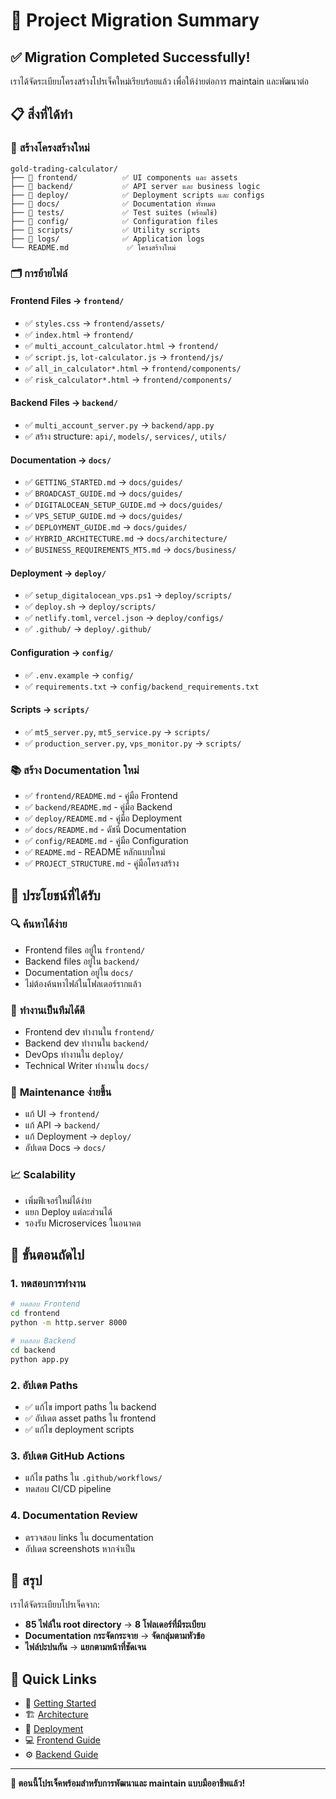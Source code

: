 # 🔄 Project Migration Summary

## ✅ Migration Completed Successfully!

เราได้จัดระเบียบโครงสร้างโปรเจ็คใหม่เรียบร้อยแล้ว เพื่อให้ง่ายต่อการ maintain และพัฒนาต่อ

## 📋 สิ่งที่ได้ทำ

### 📁 **สร้างโครงสร้างใหม่**
```
gold-trading-calculator/
├── 📁 frontend/          ✅ UI components และ assets
├── 📁 backend/           ✅ API server และ business logic  
├── 📁 deploy/            ✅ Deployment scripts และ configs
├── 📁 docs/              ✅ Documentation ทั้งหมด
├── 📁 tests/             ✅ Test suites (พร้อมใช้)
├── 📁 config/            ✅ Configuration files
├── 📁 scripts/           ✅ Utility scripts
├── 📁 logs/              ✅ Application logs
└── README.md             ✅ โครงสร้างใหม่
```

### 🗂️ **การย้ายไฟล์**

#### Frontend Files → `frontend/`
- ✅ `styles.css` → `frontend/assets/`
- ✅ `index.html` → `frontend/`
- ✅ `multi_account_calculator.html` → `frontend/`
- ✅ `script.js`, `lot-calculator.js` → `frontend/js/`
- ✅ `all_in_calculator*.html` → `frontend/components/`
- ✅ `risk_calculator*.html` → `frontend/components/`

#### Backend Files → `backend/`
- ✅ `multi_account_server.py` → `backend/app.py`
- ✅ สร้าง structure: `api/`, `models/`, `services/`, `utils/`

#### Documentation → `docs/`
- ✅ `GETTING_STARTED.md` → `docs/guides/`
- ✅ `BROADCAST_GUIDE.md` → `docs/guides/`
- ✅ `DIGITALOCEAN_SETUP_GUIDE.md` → `docs/guides/`
- ✅ `VPS_SETUP_GUIDE.md` → `docs/guides/`
- ✅ `DEPLOYMENT_GUIDE.md` → `docs/guides/`
- ✅ `HYBRID_ARCHITECTURE.md` → `docs/architecture/`
- ✅ `BUSINESS_REQUIREMENTS_MT5.md` → `docs/business/`

#### Deployment → `deploy/`
- ✅ `setup_digitalocean_vps.ps1` → `deploy/scripts/`
- ✅ `deploy.sh` → `deploy/scripts/`
- ✅ `netlify.toml`, `vercel.json` → `deploy/configs/`
- ✅ `.github/` → `deploy/.github/`

#### Configuration → `config/`
- ✅ `.env.example` → `config/`
- ✅ `requirements.txt` → `config/backend_requirements.txt`

#### Scripts → `scripts/`
- ✅ `mt5_server.py`, `mt5_service.py` → `scripts/`
- ✅ `production_server.py`, `vps_monitor.py` → `scripts/`

### 📚 **สร้าง Documentation ใหม่**
- ✅ `frontend/README.md` - คู่มือ Frontend
- ✅ `backend/README.md` - คู่มือ Backend
- ✅ `deploy/README.md` - คู่มือ Deployment
- ✅ `docs/README.md` - ดัชนี Documentation
- ✅ `config/README.md` - คู่มือ Configuration
- ✅ `README.md` - README หลักแบบใหม่
- ✅ `PROJECT_STRUCTURE.md` - คู่มือโครงสร้าง

## 🎯 ประโยชน์ที่ได้รับ

### 🔍 **ค้นหาได้ง่าย**
- Frontend files อยู่ใน `frontend/`
- Backend files อยู่ใน `backend/`
- Documentation อยู่ใน `docs/`
- ไม่ต้องค้นหาไฟล์ในโฟลเดอร์รากแล้ว

### 👥 **ทำงานเป็นทีมได้ดี**
- Frontend dev ทำงานใน `frontend/`
- Backend dev ทำงานใน `backend/`
- DevOps ทำงานใน `deploy/`
- Technical Writer ทำงานใน `docs/`

### 🔧 **Maintenance ง่ายขึ้น**
- แก้ UI → `frontend/`
- แก้ API → `backend/`
- แก้ Deployment → `deploy/`
- อัปเดต Docs → `docs/`

### 📈 **Scalability**
- เพิ่มฟีเจอร์ใหม่ได้ง่าย
- แยก Deploy แต่ละส่วนได้
- รองรับ Microservices ในอนาคต

## 🚀 ขั้นตอนถัดไป

### 1. **ทดสอบการทำงาน**
```bash
# ทดสอบ Frontend
cd frontend
python -m http.server 8000

# ทดสอบ Backend
cd backend  
python app.py
```

### 2. **อัปเดต Paths**
- ✅ แก้ไข import paths ใน backend
- ✅ อัปเดต asset paths ใน frontend
- ✅ แก้ไข deployment scripts

### 3. **อัปเดต GitHub Actions**
- แก้ไข paths ใน `.github/workflows/`
- ทดสอบ CI/CD pipeline

### 4. **Documentation Review**
- ตรวจสอบ links ใน documentation
- อัปเดต screenshots หากจำเป็น

## 🎉 สรุป

เราได้จัดระเบียบโปรเจ็คจาก:
- **85 ไฟล์ใน root directory** → **8 โฟลเดอร์ที่มีระเบียบ**
- **Documentation กระจัดกระจาย** → **จัดกลุ่มตามหัวข้อ**
- **ไฟล์ปะปนกัน** → **แยกตามหน้าที่ชัดเจน**

## 🔗 Quick Links

- 📖 [Getting Started](docs/guides/getting-started.md)
- 🏗️ [Architecture](docs/architecture/)
- 🚀 [Deployment](deploy/README.md)
- 💻 [Frontend Guide](frontend/README.md)
- ⚙️ [Backend Guide](backend/README.md)

---

**🎯 ตอนนี้โปรเจ็คพร้อมสำหรับการพัฒนาและ maintain แบบมืออาชีพแล้ว!**
